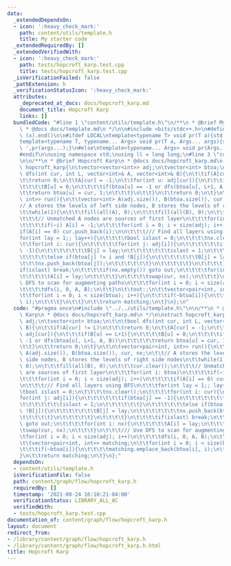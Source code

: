 ```yaml
---
data:
  _extendedDependsOn:
  - icon: ':heavy_check_mark:'
    path: content/utils/template.h
    title: My starter code
  _extendedRequiredBy: []
  _extendedVerifiedWith:
  - icon: ':heavy_check_mark:'
    path: tests/hopcroft_karp.test.cpp
    title: tests/hopcroft_karp.test.cpp
  _isVerificationFailed: false
  _pathExtension: h
  _verificationStatusIcon: ':heavy_check_mark:'
  attributes:
    _deprecated_at_docs: docs/hopcroft_karp.md
    document_title: Hopcroft Karp
    links: []
  bundledCode: "#line 1 \"content/utils/template.h\"\n/**\n * @brief My starter code\n\
    \ * @docs docs/template.md\n */\n\n#include <bits/stdc++.h>\n#define all(x) (x).begin(),\
    \ (x).end()\n\n#ifdef LOCAL\ntemplate<typename T> void pr(T a){std::cerr<<a<<std::endl;}\n\
    template<typename T, typename... Args> void pr(T a, Args... args){std::cerr<<a<<'\
    \ ',pr(args...);}\n#else\ntemplate<typename... Args> void pr(Args... args){}\n\
    #endif\n\nusing namespace std;\nusing ll = long long;\n#line 3 \"content/graph/flow/hopcroft_karp.h\"\
    \n\n/**\n * @brief Hopcroft Karp\n * @docs docs/hopcroft_karp.md\n */\n\nstruct\
    \ hopcroft_karp{\n\tvector<vector<int>> adj;\n\tvector<int> btoa;\n\t\n\tbool\
    \ dfs(int cur, int L, vector<int>& A, vector<int>& B){\n\t\tif(A[cur] != L)\n\t\
    \t\treturn 0;\n\t\tA[cur] = -1;\n\t\tfor(int u: adj[cur]){\n\t\t\tif(B[u] == L+1){\n\
    \t\t\t\tB[u] = 0;\n\t\t\t\tif(btoa[u] == -1 or dfs(btoa[u], L+1, A, B))\n\t\t\t\
    \t\treturn btoa[u] = cur, 1;\n\t\t\t}\n\t\t}\n\t\treturn 0;\n\t}\n\t\n\tvector<pair<int,\
    \ int>> run(){\n\t\tvector<int> A(adj.size()), B(btoa.size()), cur, nx;\n\t\t\
    // A stores the levels of left side nodes, B stores the levels of right side nodes\n\
    \t\twhile(1){\n\t\t\tfill(all(A), 0);\n\t\t\tfill(all(B), 0);\n\t\t\tcur.clear();\n\
    \t\t\t// Unmatched A nodes are sources of first layer\n\t\t\tfor(int i: btoa)\n\
    \t\t\t\tif(~i) A[i] = -1;\n\t\t\tfor(int i = 0; i < size(adj); i++)\n\t\t\t\t\
    if(A[i] == 0) cur.push_back(i);\n\n\t\t\t/// Find all layers using BFS\n\t\t\t\
    for(int lay = 1;; lay++){\n\t\t\t\tbool islast = 0;\n\t\t\t\tnx.clear();\n\t\t\
    \t\tfor(int i: cur){\n\t\t\t\t\tfor(int j: adj[i]){\n\t\t\t\t\t\tif(btoa[j] ==\
    \ -1){\n\t\t\t\t\t\t\tB[j] = lay;\n\t\t\t\t\t\t\tislast = 1;\n\t\t\t\t\t\t}\n\t\
    \t\t\t\t\telse if(btoa[j] != i and !B[j]){\n\t\t\t\t\t\t\tB[j] = lay;\n\t\t\t\t\
    \t\t\tnx.push_back(btoa[j]);\n\t\t\t\t\t\t}\n\t\t\t\t\t}\n\t\t\t\t}\n\t\t\t\t\
    if(islast) break;\n\t\t\t\tif(nx.empty()) goto out;\n\t\t\t\tfor(int i: nx){\n\
    \t\t\t\t\tA[i] = lay;\n\t\t\t\t}\n\t\t\t\tswap(cur, nx);\n\t\t\t}\n\t\t\t/// Use\
    \ DFS to scan for augmenting paths\n\t\t\tfor(int i = 0; i < size(adj); i++)\n\
    \t\t\t\tdfs(i, 0, A, B);\n\t\t}\n\t\tout:;\n\t\tvector<pair<int, int>> matching;\n\
    \t\tfor(int i = 0; i < size(btoa); i++){\n\t\t\tif(~btoa[i]){\n\t\t\t\tmatching.emplace_back(btoa[i],\
    \ i);\n\t\t\t}\n\t\t}\n\t\treturn matching;\n\t}\n};\n"
  code: "#pragma once\n#include \"../../utils/template.h\"\n\n/**\n * @brief Hopcroft\
    \ Karp\n * @docs docs/hopcroft_karp.md\n */\n\nstruct hopcroft_karp{\n\tvector<vector<int>>\
    \ adj;\n\tvector<int> btoa;\n\t\n\tbool dfs(int cur, int L, vector<int>& A, vector<int>&\
    \ B){\n\t\tif(A[cur] != L)\n\t\t\treturn 0;\n\t\tA[cur] = -1;\n\t\tfor(int u:\
    \ adj[cur]){\n\t\t\tif(B[u] == L+1){\n\t\t\t\tB[u] = 0;\n\t\t\t\tif(btoa[u] ==\
    \ -1 or dfs(btoa[u], L+1, A, B))\n\t\t\t\t\treturn btoa[u] = cur, 1;\n\t\t\t}\n\
    \t\t}\n\t\treturn 0;\n\t}\n\t\n\tvector<pair<int, int>> run(){\n\t\tvector<int>\
    \ A(adj.size()), B(btoa.size()), cur, nx;\n\t\t// A stores the levels of left\
    \ side nodes, B stores the levels of right side nodes\n\t\twhile(1){\n\t\t\tfill(all(A),\
    \ 0);\n\t\t\tfill(all(B), 0);\n\t\t\tcur.clear();\n\t\t\t// Unmatched A nodes\
    \ are sources of first layer\n\t\t\tfor(int i: btoa)\n\t\t\t\tif(~i) A[i] = -1;\n\
    \t\t\tfor(int i = 0; i < size(adj); i++)\n\t\t\t\tif(A[i] == 0) cur.push_back(i);\n\
    \n\t\t\t/// Find all layers using BFS\n\t\t\tfor(int lay = 1;; lay++){\n\t\t\t\
    \tbool islast = 0;\n\t\t\t\tnx.clear();\n\t\t\t\tfor(int i: cur){\n\t\t\t\t\t\
    for(int j: adj[i]){\n\t\t\t\t\t\tif(btoa[j] == -1){\n\t\t\t\t\t\t\tB[j] = lay;\n\
    \t\t\t\t\t\t\tislast = 1;\n\t\t\t\t\t\t}\n\t\t\t\t\t\telse if(btoa[j] != i and\
    \ !B[j]){\n\t\t\t\t\t\t\tB[j] = lay;\n\t\t\t\t\t\t\tnx.push_back(btoa[j]);\n\t\
    \t\t\t\t\t}\n\t\t\t\t\t}\n\t\t\t\t}\n\t\t\t\tif(islast) break;\n\t\t\t\tif(nx.empty())\
    \ goto out;\n\t\t\t\tfor(int i: nx){\n\t\t\t\t\tA[i] = lay;\n\t\t\t\t}\n\t\t\t\
    \tswap(cur, nx);\n\t\t\t}\n\t\t\t/// Use DFS to scan for augmenting paths\n\t\t\
    \tfor(int i = 0; i < size(adj); i++)\n\t\t\t\tdfs(i, 0, A, B);\n\t\t}\n\t\tout:;\n\
    \t\tvector<pair<int, int>> matching;\n\t\tfor(int i = 0; i < size(btoa); i++){\n\
    \t\t\tif(~btoa[i]){\n\t\t\t\tmatching.emplace_back(btoa[i], i);\n\t\t\t}\n\t\t\
    }\n\t\treturn matching;\n\t}\n};"
  dependsOn:
  - content/utils/template.h
  isVerificationFile: false
  path: content/graph/flow/hopcroft_karp.h
  requiredBy: []
  timestamp: '2021-08-24 16:10:21-04:00'
  verificationStatus: LIBRARY_ALL_AC
  verifiedWith:
  - tests/hopcroft_karp.test.cpp
documentation_of: content/graph/flow/hopcroft_karp.h
layout: document
redirect_from:
- /library/content/graph/flow/hopcroft_karp.h
- /library/content/graph/flow/hopcroft_karp.h.html
title: Hopcroft Karp
---
```

